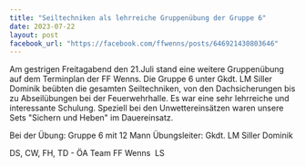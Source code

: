 ```yaml
---
title: "Seiltechniken als lehrreiche Gruppenübung der Gruppe 6"
date: 2023-07-22
layout: post
facebook_url: "https://facebook.com/ffwenns/posts/646921430803646"
---
```


Am gestrigen Freitagabend den 21.Juli stand eine weitere Gruppenübung auf dem Terminplan der FF Wenns. Die Gruppe 6 unter Gkdt. LM Siller Dominik beübten die gesamten Seiltechniken, von den Dachsicherungen bis zu Abseilübungen bei der Feuerwehrhalle. Es war eine sehr lehrreiche und interessante Schulung. Speziell bei den Unwettereinsätzen waren unsere Sets "Sichern und Heben" im Dauereinsatz.

Bei der Übung:
 Gruppe 6 mit 12 Mann
 Übungsleiter: Gkdt. LM Siller Dominik

 DS, CW, FH, TD - ÖA Team FF Wenns
️ LS